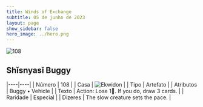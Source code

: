 ```yaml
---
title: Winds of Exchange
subtitle: 05 de junho de 2023
layout: page
show_sidebar: false
hero_image: ../hero.png
---
```


![108](https://mastervault-storage-prod.s3.amazonaws.com/media/card_front/en/600_108_a981b7ebc2bc_en.png)


## Shĭsnyasĭ Buggy

|----|----|
| Número | 108 |
| Casa | ![Ekwidon](https://archonarcana.com/images/thumb/3/31/Ekwidon.png/25px-Ekwidon.png "Ekwidon") |
| Tipo | Artefato |
| Atributos | Buggy • Vehicle |
| Texto | Action: Lose 1. If you do, draw 3 cards.  |
| Raridade | Especial |
| Dizeres | The slow creature sets the pace. |
